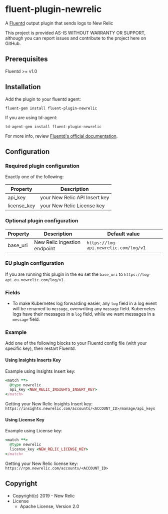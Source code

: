 # fluent-plugin-newrelic

A [Fluentd](https://fluentd.org/) output plugin that sends logs to New Relic

This project is provided AS-IS WITHOUT WARRANTY OR SUPPORT, although you can report issues and contribute to the project here on GitHub.

## Prerequisites

Fluentd >= v1.0

## Installation
Add the plugin to your fluentd agent:

`fluent-gem install fluent-plugin-newrelic`

If you are using td-agent:

`td-agent-gem install fluent-plugin-newrelic`

For more info, review [Fluentd's official documentation](https://docs.fluentd.org/deployment/plugin-management).

## Configuration

### Required plugin configuration

Exactly one of the following:

| Property | Description |
|---|---|
| api_key | your New Relic API Insert key |
| license_key | your New Relic License key |

### Optional plugin configuration

| Property | Description | Default value |
|---|---|---|
| base_uri | New Relic ingestion endpoint | `https://log-api.newrelic.com/log/v1` |

### EU plugin configuration

If you are running this plugin in the eu set the `base_uri` to `https://log-api.eu.newrelic.com/log/v1`.

### Fields

* To make Kubernetes log forwarding easier, any `log` field in a log event will be
renamed to `message`, overwriting any `message` field. Kubernetes logs have their messages
in a `log` field, while we want messages in a `message` field.

### Example

Add one of the following blocks to your Fluentd config file (with your specific key), then restart Fluentd.

#### Using Insights Inserts Key

Example using Insights Insert key:
```rb
<match **>
  @type newrelic
  api_key <NEW_RELIC_INSIGHTS_INSERT_KEY>
</match>
```

Getting your New Relic Insights Insert key:
`https://insights.newrelic.com/accounts/<ACCOUNT_ID>/manage/api_keys`

#### Using License Key
Example using License key:
```rb
<match **>
  @type newrelic
  license_key <NEW_RELIC_LICENSE_KEY>
</match>
```

Getting your New Relic license key:
`https://rpm.newrelic.com/accounts/<ACCOUNT_ID>`

## Copyright

* Copyright(c) 2019 - New Relic
* License
  * Apache License, Version 2.0

